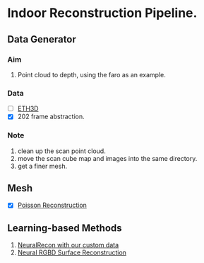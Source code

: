 # Indoor Reconstruction Pipeline.

## Data Generator
### Aim
1. Point cloud to depth, using the faro as an example.

### Data
- [ ] [ETH3D](https://github.com/ETH3D/dataset-pipeline)
- [x] 202 frame abstraction.

### Note
1. clean up the scan point cloud.
2. move the scan cube map and images into the same directory.
3. get a finer mesh.

## Mesh
- [x] [Poisson Reconstruction](https://www.cs.jhu.edu/~misha/Code/PoissonRecon/Version13.8/)


## Learning-based Methods
1. [NeuralRecon with our custom data](https://github.com/Haonan-DONG/awesome_indoor_reconstruction/blob/main/bib/indoor_reconstrucion/neural_radiance_field/NeuralRecon)
2. [Neural RGBD Surface Reconstruction]()